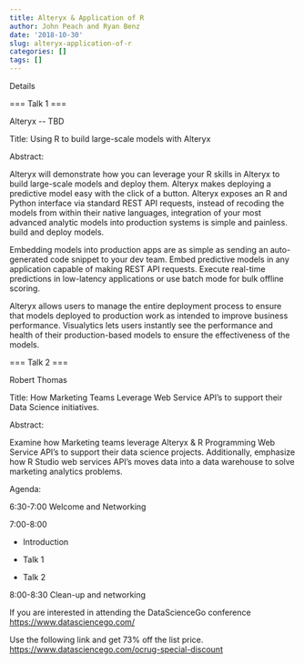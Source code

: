 ```yaml
---
title: Alteryx & Application of R
author: John Peach and Ryan Benz
date: '2018-10-30'
slug: alteryx-application-of-r
categories: []
tags: []
---
```


Details

=== Talk 1 ===

Alteryx -- TBD

Title: Using R to build large-scale models with Alteryx

Abstract:

Alteryx will demonstrate how you can leverage your R skills in Alteryx to build large-scale models and deploy them. Alteryx makes deploying a predictive model easy with the click of a button. Alteryx exposes an R and Python interface via standard REST API requests, instead of recoding the models from within their native languages, integration of your most advanced analytic models into production systems is simple and painless. build and deploy models.

Embedding models into production apps are as simple as sending an auto-generated code snippet to your dev team. Embed predictive models in any application capable of making REST API requests. Execute real-time predictions in low-latency applications or use batch mode for bulk offline scoring.

Alteryx allows users to manage the entire deployment process to ensure that models deployed to production work as intended to improve business performance. Visualytics lets users instantly see the performance and health of their production-based models to ensure the effectiveness of the models.

=== Talk 2 ===

Robert Thomas

Title: How Marketing Teams Leverage Web Service API’s to support their Data Science initiatives.

Abstract:

Examine how Marketing teams leverage Alteryx & R Programming Web Service API’s to support their data science projects. Additionally, emphasize how R Studio web services API’s moves data into a data warehouse to solve marketing analytics problems.

Agenda:

6:30-7:00 Welcome and Networking

7:00-8:00

* Introduction

* Talk 1

* Talk 2

8:00-8:30 Clean-up and networking

If you are interested in attending the DataScienceGo conference
https://www.datasciencego.com/

Use the following link and get 73% off the list price.
https://www.datasciencego.com/ocrug-special-discount